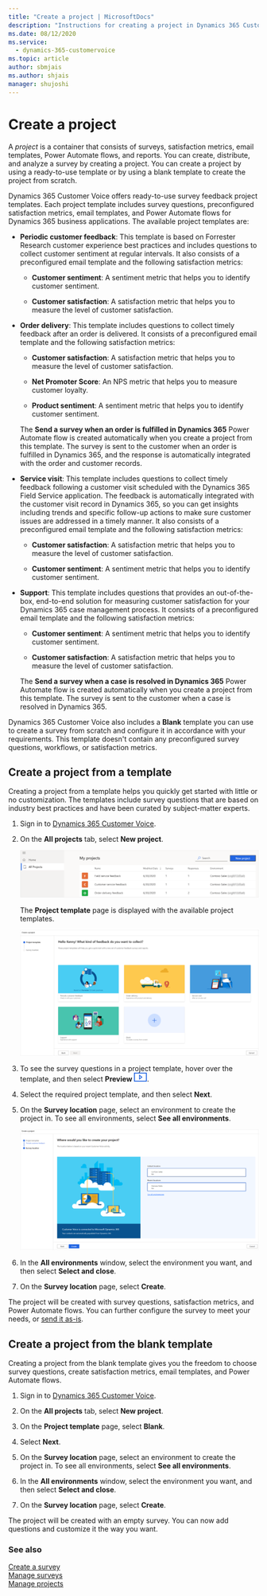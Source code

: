 ```yaml
---
title: "Create a project | MicrosoftDocs"
description: "Instructions for creating a project in Dynamics 365 Customer Voice."
ms.date: 08/12/2020
ms.service: 
  - dynamics-365-customervoice
ms.topic: article
author: sbmjais
ms.author: shjais
manager: shujoshi
---
```


# Create a project

A *project* is a container that consists of surveys, satisfaction metrics, email templates, Power Automate flows, and reports. You can create, distribute, and analyze a survey by creating a project. You can create a project by using a ready-to-use template or by using a blank template to create the project from scratch.

Dynamics 365 Customer Voice offers ready-to-use survey feedback project templates. Each project template includes survey questions, preconfigured satisfaction metrics, email templates, and Power Automate flows for Dynamics 365 business applications. The available project templates are:

- **Periodic customer feedback**: This template is based on Forrester Research customer experience best practices and includes questions to collect customer sentiment at regular intervals. It also consists of a preconfigured email template and the following satisfaction metrics:

    - **Customer sentiment**: A sentiment metric that helps you to identify customer sentiment.

    - **Customer satisfaction**: A satisfaction metric that helps you to measure the level of customer satisfaction.

- **Order delivery**: This template includes questions to collect timely feedback after an order is delivered. It consists of a preconfigured email template and the following satisfaction metrics:

    - **Customer satisfaction**: A satisfaction metric that helps you to measure the level of customer satisfaction.
    
    - **Net Promoter Score**: An NPS metric that helps you to measure customer loyalty.
    
    - **Product sentiment**: A sentiment metric that helps you to identify customer sentiment.

    The **Send a survey when an order is fulfilled in Dynamics 365** Power Automate flow is created automatically when you create a project from this template. The survey is sent to the customer when an order is fulfilled in Dynamics 365, and the response is automatically integrated with the order and customer records.

- **Service visit**: This template includes questions to collect timely feedback following a customer visit scheduled with the Dynamics 365 Field Service application. The feedback is automatically integrated with the customer visit record in Dynamics 365, so you can get insights including trends and specific follow-up actions to make sure customer issues are addressed in a timely manner. It also consists of a preconfigured email template and the following satisfaction metrics:

    - **Customer satisfaction**: A satisfaction metric that helps you to measure the level of customer satisfaction.
    
    - **Customer sentiment**: A sentiment metric that helps you to identify customer sentiment.    

- **Support**: This template includes questions that provides an out-of-the-box, end-to-end solution for measuring customer satisfaction for your Dynamics 365 case management process. It consists of a preconfigured email template and the following satisfaction metrics:

    - **Customer sentiment**: A sentiment metric that helps you to identify customer sentiment.
    
    - **Customer satisfaction**: A satisfaction metric that helps you to measure the level of customer satisfaction.

    The **Send a survey when a case is resolved in Dynamics 365** Power Automate flow is created automatically when you create a project from this template. The survey is sent to the customer when a case is resolved in Dynamics 365.

Dynamics 365 Customer Voice also includes a **Blank** template you can use to create a survey from scratch and configure it in accordance with your requirements. This template doesn't contain any preconfigured survey questions, workflows, or satisfaction metrics.

## Create a project from a template

Creating a project from a template helps you quickly get started with little or no customization. The templates include survey questions that are based on industry best practices and have been curated by subject-matter experts.

1. Sign in to [Dynamics 365 Customer Voice](https://customervoice.microsoft.com/).

2. On the **All projects** tab, select **New project**.

    ![New project button](media/new-project-button.png "New project button") 

     The **Project template** page is displayed with the available project templates.

     ![Available project templates](media/project-templates.png "Available project templates") 

3. To see the survey questions in a project template, hover over the template, and then select **Preview** ![Preview](media/preview-icon.png).

4. Select the required project template, and then select **Next**.

5. On the **Survey location** page, select an environment to create the project in. To see all environments, select **See all environments**.

    ![Select a survey location](media/survey-location.png "Select a survey location")

6. In the **All environments** window, select the environment you want, and then select **Select and close**.

7. On the **Survey location** page, select **Create**.

The project will be created with survey questions, satisfaction metrics, and Power Automate flows. You can further configure the survey to meet your needs, or [send it as-is](send-survey.md).

## Create a project from the blank template

Creating a project from the blank template gives you the freedom to choose survey questions, create satisfaction metrics, email templates, and Power Automate flows.

1. Sign in to [Dynamics 365 Customer Voice](https://customervoice.microsoft.com/).

2. On the **All projects** tab, select **New project**.

3. On the **Project template** page, select **Blank**.

4. Select **Next**.

5. On the **Survey location** page, select an environment to create the project in. To see all environments, select **See all environments**.

6. In the **All environments** window, select the environment you want, and then select **Select and close**.

7. On the **Survey location** page, select **Create**.

The project will be created with an empty survey. You can now add questions and customize it the way you want.

### See also

[Create a survey](create-survey.md)<br>
[Manage surveys](manage-surveys.md)<br>
[Manage projects](manage-projects.md)
